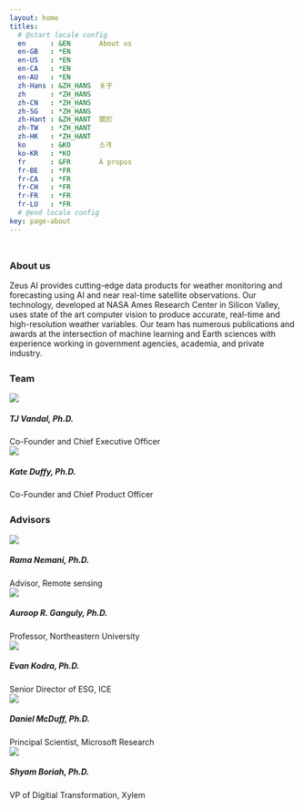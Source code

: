 ```yaml
---
layout: home
titles:
  # @start locale config
  en      : &EN       About us
  en-GB   : *EN
  en-US   : *EN
  en-CA   : *EN
  en-AU   : *EN
  zh-Hans : &ZH_HANS  关于
  zh      : *ZH_HANS
  zh-CN   : *ZH_HANS
  zh-SG   : *ZH_HANS
  zh-Hant : &ZH_HANT  關於
  zh-TW   : *ZH_HANT
  zh-HK   : *ZH_HANT
  ko      : &KO       소개
  ko-KR   : *KO
  fr      : &FR       À propos
  fr-BE   : *FR
  fr-CA   : *FR
  fr-CH   : *FR
  fr-FR   : *FR
  fr-LU   : *FR
  # @end locale config
key: page-about
---
```



<div class="hero hero--light">
  <div class="hero__content" style="padding-top: 0.5rem;">
    <h3>About us</h3>
    Zeus AI provides cutting-edge data products for weather monitoring and forecasting using AI and near real-time satellite observations.  Our technology, developed at NASA Ames Research Center in Silicon Valley, uses state of the art computer vision to produce accurate, real-time and high-resolution weather variables. Our team has numerous publications and awards at the intersection of machine learning and Earth sciences with experience working in government agencies, academia, and private industry.
  </div>
</div>

<div class="hero hero--light">
  <div class="hero__content" style="padding-top: 0.2rem;">
    <h3>Team</h3>
    <div class='grid'>
        <div class="cell cell--4">
          <div class="card__content">
              <div class="card__image">
                <img class="image" src="assets/images/Vandal_Photo.jpeg"/>
              </div>
            <h5>TJ Vandal, Ph.D.</h5>
            Co-Founder and Chief Executive Officer
          </div>
        </div>
      <div class="cell cell--4">
        <div class="card__content">
              <div class="card__image">
                <img class="image" src="assets/images/Kate_Photo.jpeg"/>
              </div>
          <h5>Kate Duffy, Ph.D.</h5>
          Co-Founder and Chief Product Officer
        </div>
      </div>
    </div>
  </div>
</div>


<div class="hero hero--light">
  <div class="hero__content" style="padding-top: 0.2rem;">
    <h3>Advisors</h3>
    <div class='grid'>
        <div class="cell cell--4">
          <div class="card__content">
              <div class="card__image">
                <img class="image" src="assets/images/rama_nemani.jpeg"/>
              </div>
            <h5>Rama Nemani, Ph.D.</h5>
            Advisor, Remote sensing
          </div>
        </div>
      <div class="cell cell--4">
        <div class="card__content">
              <div class="card__image">
                <img class="image" src="assets/images/auroop_ganguly.jpeg"/>
              </div>
          <h5>Auroop R. Ganguly, Ph.D.</h5>
          Professor, Northeastern University
        </div>
      </div>
      <div class="cell cell--4">
        <div class="card__content">
              <div class="card__image">
                <img class="image" src="assets/images/evan_kodra.jpeg"/>
              </div>
          <h5>Evan Kodra, Ph.D.</h5>
          Senior Director of ESG, ICE
        </div>
      </div>
      <div class="cell cell--4">
        <div class="card__content">
              <div class="card__image">
                <img class="image" src="assets/images/dan_mcduff.png"/>
              </div>
          <h5>Daniel McDuff, Ph.D.</h5>
          Principal Scientist, Microsoft Research
        </div>
      </div>
      <div class="cell cell--4">
        <div class="card__content">
              <div class="card__image">
                <img class="image" src="assets/images/shyam_boriah.jpeg"/>
              </div>
          <h5>Shyam Boriah, Ph.D.</h5>
          VP of Digitial Transformation, Xylem
        </div>
      </div>
    </div>
  </div>
</div>

